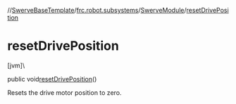 //[SwerveBaseTemplate](../../../index.md)/[frc.robot.subsystems](../index.md)/[SwerveModule](index.md)/[resetDrivePosition](reset-drive-position.md)

# resetDrivePosition

[jvm]\

public void[resetDrivePosition](reset-drive-position.md)()

Resets the drive motor position to zero.
